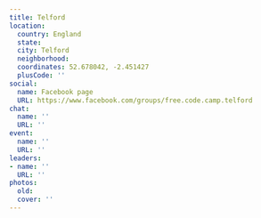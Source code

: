 ```yaml
---
title: Telford
location:
  country: England
  state: 
  city: Telford
  neighborhood: 
  coordinates: 52.678042, -2.451427
  plusCode: ''
social:
  name: Facebook page
  URL: https://www.facebook.com/groups/free.code.camp.telford
chat:
  name: ''
  URL: ''
event:
  name: ''
  URL: ''
leaders:
- name: ''
  URL: ''
photos:
  old: 
  cover: ''
---
```

